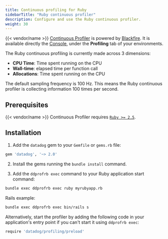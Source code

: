```yaml
---
title: Continuous profiling for Ruby
sidebarTitle: "Ruby continuous profiler"
description: Configure and use the Ruby continuous profiler.
weight: 30
---
```


{{< vendor/name >}} [Continuous Profiler](/increase-observability/application-metrics/cont-prof.md) is powered by [Blackfire](../../../increase-observability/application-metrics/blackfire.md).
It is available directly the [Console](/administration/web/_index.md), under the **Profiling** tab of your environments.

The Ruby continuous profiling is currently made across 3 dimensions:
- **CPU Time**:  Time spent running on the CPU
- **Wall-time**: elapsed time per function call
- **Allocations**: Time spent running on the CPU

The default sampling frequency is 100 Hz. This means the Ruby continuous profiler is
collecting information 100 times per second.

## Prerequisites

{{< vendor/name >}} Continuous Profiler requires [`Ruby >= 2.5`](/languages/ruby.md).

## Installation

1. Add the `datadog` gem to your `Gemfile` or `gems.rb` file:

``` bash
gem 'datadog', '~> 2.0'
```

2. Install the gems running the `bundle install` command.

3. Add the ``ddprofrb exec`` command to your Ruby application start command:

``` bash
bundle exec ddprofrb exec ruby myrubyapp.rb
```

Rails example:
``` bash
bundle exec ddprofrb exec bin/rails s
```

Alternatively, start the profiler by adding the following code in your application's entry point if you can't start it using `ddprofrb exec`:

``` bash
require 'datadog/profiling/preload'
```
